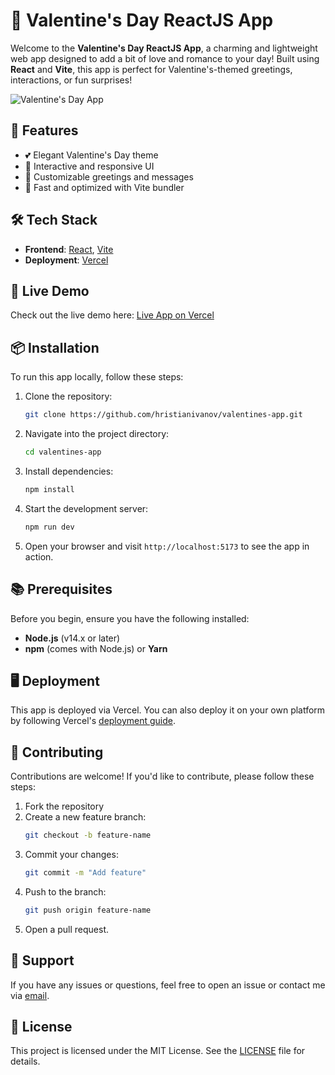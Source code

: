 # 💖 Valentine's Day ReactJS App 

Welcome to the **Valentine's Day ReactJS App**, a charming and lightweight web app designed to add a bit of love and romance to your day! Built using **React** and **Vite**, this app is perfect for Valentine's-themed greetings, interactions, or fun surprises!

![Valentine's Day App](https://github.com/user-attachments/assets/2ab0aa54-483b-4f34-8bcb-b2eeff538364)

## 🎨 Features

- 💕 Elegant Valentine's Day theme
- 🎁 Interactive and responsive UI
- 💌 Customizable greetings and messages
- 🌸 Fast and optimized with Vite bundler

## 🛠️ Tech Stack

- **Frontend**: [React](https://reactjs.org/), [Vite](https://vitejs.dev/)
- **Deployment**: [Vercel](https://vercel.com/)

## 🚀 Live Demo

Check out the live demo here: [Live App on Vercel](https://valentines-app-puce.vercel.app/)

## 📦 Installation

To run this app locally, follow these steps:

1. Clone the repository:
    ```bash
    git clone https://github.com/hristianivanov/valentines-app.git
    ```
   
2. Navigate into the project directory:
    ```bash
    cd valentines-app
    ```

3. Install dependencies:
    ```bash
    npm install
    ```

4. Start the development server:
    ```bash
    npm run dev
    ```

5. Open your browser and visit `http://localhost:5173` to see the app in action.

## 📚 Prerequisites

Before you begin, ensure you have the following installed:

- **Node.js** (v14.x or later)
- **npm** (comes with Node.js) or **Yarn**

## 🖥️ Deployment

This app is deployed via Vercel. You can also deploy it on your own platform by following Vercel's [deployment guide](https://vercel.com/docs).

## 🤝 Contributing

Contributions are welcome! If you'd like to contribute, please follow these steps:

1. Fork the repository
2. Create a new feature branch:
    ```bash
    git checkout -b feature-name
    ```
3. Commit your changes:
    ```bash
    git commit -m "Add feature"
    ```
4. Push to the branch:
    ```bash
    git push origin feature-name
    ```
5. Open a pull request.

## 💬 Support

If you have any issues or questions, feel free to open an issue or contact me via [email](mailto:hristianfancha@gmail.com).

## 📄 License

This project is licensed under the MIT License. See the [LICENSE](./LICENSE) file for details.
